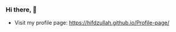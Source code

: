 ### Hi there, 👋
<!-- - My portfolio: https://hifdzullah.github.io/hifdzullahmatali.io/ -->
<!--  https://hifdzullahportfolio.netlify.app -->
- Visit my profile page: https://hifdzullah.github.io/Profile-page/
<!--


Here are some ideas to get you started:

- 🔭 I’m currently working on ...
- 🌱 I’m currently learning ...
- 👯 I’m looking to collaborate on ...
- 🤔 I’m looking for help with ...
- 💬 Ask me about ...
- 📫 How to reach me: ...
- 😄 Pronouns: ...
- ⚡ Fun fact: ...
-->
